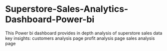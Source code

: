 # Superstore-Sales-Analytics-Dashboard-Power-bi
This Power bi dashboard provides in depth analysis of superstore sales data 
key insights:
customers analysis page
profit analysis page 
sales analysis page
